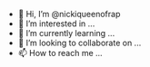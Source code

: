 - 👋 Hi, I’m @nickiqueenofrap
- 👀 I’m interested in ...
- 🌱 I’m currently learning ...
- 💞️ I’m looking to collaborate on ...
- 📫 How to reach me ...

<!---
nickiqueenofrap/nickiqueenofrap is a ✨ special ✨ repository because its `README.md` (this file) appears on your GitHub profile.
You can click the Preview link to take a look at your changes.
--->

